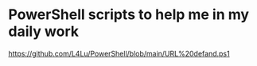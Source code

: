 # PowerShell scripts to help me in my daily work

https://github.com/L4Lu/PowerShell/blob/main/URL%20defand.ps1
